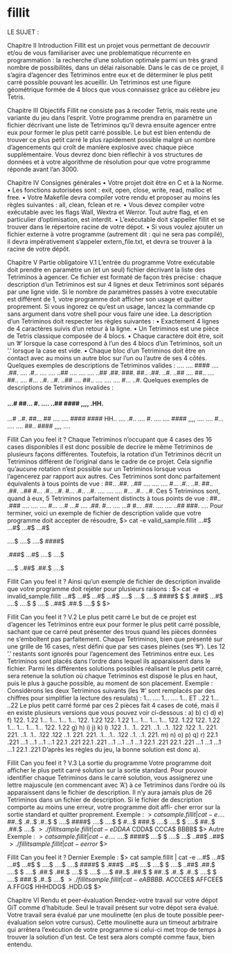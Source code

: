 # fillit

LE SUJET :

Chapitre II
Introduction
Fillit est un projet vous permettant de decouvrir et/ou de vous familiariser avec
une problematique récurrente en programmation : la recherche d’une solution optimale
parmi un très grand nombre de possibilités, dans un délai raisonable. Dans le cas de ce
projet, il s’agira d’agencer des Tetriminos entre eux et de déterminer le plus petit carré
possible pouvant les acueillir.
Un Tetriminos est une figure géométrique formée de 4 blocs que vous connaissez
grâce au célèbre jeu Tetris.

Chapitre III
Objectifs
Fillit ne consiste pas à recoder Tetris, mais reste une variante du jeu dans l’esprit.
Votre programme prendra en paramètre un fichier décrivant une liste de Tetriminos
qu’il devra ensuite agencer entre eux pour former le plus petit carré possible. Le but est
bien entendu de trouver ce plus petit carré le plus rapidement possible malgré un nombre
d’agencements qui croît de manière explosive avec chaque pièce supplémentaire.
Vous devrez donc bien réflechir à vos structures de données et à votre algorithme de
résolution pour que votre programme réponde avant l’an 3000.

Chapitre IV
Consignes générales
• Votre projet doit être en C et à la Norme.
• Les fonctions autorisées sont : exit, open, close, write, read, malloc et free.
• Votre Makefile devra compiler votre rendu et proposer au moins les règles suivantes
: all, clean, fclean et re.
• Vous devez compiler votre exécutable avec les flags Wall, Wextra et Werror. Tout
autre flag, et en particulier d’optimisation, est interdit.
• L’exécutable doit s’appeller fillit et se trouver dans le répertoire racine de votre
dépot.
• Si vous voulez ajouter un fichier externe à votre programme (autrement dit : qui ne
sera pas compilé), il devra impérativement s’appeler extern_file.txt, et devra
se trouver à la racine de votre dépôt.

Chapitre V
Partie obligatoire
V.1 L’entrée du programme
Votre exécutable doit prendre en paramètre un (et un seul) fichier décrivant la liste
des Tetriminos à agencer. Ce fichier est formaté de façon très précise : chaque description
d’un Tetriminos est sur 4 lignes et deux Tetriminos sont séparés par une ligne vide.
Si le nombre de paramètres passés à votre executable est différent de 1, votre programme
doit afficher son usage et quitter proprement. Si vous ingorez ce qu’est un usage,
lancez la commande cp sans argument dans votre shell pour vous faire une idee.
La description d’un Tetriminos doit respecter les règles suivantes :
• Exactement 4 lignes de 4 caractères suivis d’un retour à la ligne.
• Un Tetriminos est une pièce de Tetris classique composée de 4 blocs.
• Chaque caractère doit être, soit un ’#’ lorsque la case correspond à l’un des 4
blocs d’un Tetriminos, soit un ’.’ lorsque la case est vide.
• Chaque bloc d’un Tetriminos doit être en contact avec au moins un autre bloc
sur l’un ou l’autre de ses 4 côtés.
Quelques exemples de descriptions de Tetriminos valides :
.... .... #### .... .##. .... .#.. .... ....
..## .... .... .... ..## .##. ###. ##.. .##.
..#. ..## .... ##.. .... ##.. .... #... ..#.
..#. ..## .... ##.. .... .... .... #... ..#.
Quelques exemples de descriptions de Tetriminos invalides :
#### ...# ##... #. .... ..## #### ,,,, .HH.
...# ..#. ##... ## .... .... #### #### HH..
.... .#.. .... #. .... .... #### ,,,, ....
.... #... .... .... ##.. #### ,,,, ....

Fillit Can you feel it ?
Chaque Tetriminos n’occupant que 4 cases des 16 cases disponibles il est donc possible
de decrire le même Tetriminos de plusieurs façons différentes. Toutefois, la rotation
d’un Tetriminos décrit un Tetriminos différent de l’original dans le cadre de ce projet.
Cela signifie qu’aucune rotation n’est possible sur un Tetriminos lorsque vous l’agencerez
par rapport aux autres.
Ces Tetriminos sont donc parfaitement équivalents à tous points de vue :
##.. .##. ..## .... .... ....
#... .#.. ..#. ##.. .##. ..##
#... .#.. ..#. #... .#.. ..#.
.... .... .... #... .#.. ..#.
Ces 5 Tetriminos sont, quand à eux, 5 Tetriminos parfaitement distincts à tous
points de vue :
##.. .### .... .... ....
#... ...# ...# .... .##.
#... .... ...# #... .##.
.... .... ..## ###. ....
Pour terminer, voici un exemple de fichier de description valide que votre programme
doit accepter de résoudre,
$> cat -e valid_sample.fillit
...#$
...#$
...#$
...#$

....$
....$
....$
####$

.###$
...#$
....$
....$

....$
..##$
.##.$
....$

Fillit Can you feel it ?
Ainsi qu’un exemple de fichier de description invalide que votre programme doit rejeter
pour plusieurs raisons :
$> cat -e invalid_sample.fillit
...#$
...#$
...#$
...#$
....$
....$
....$
####$
$
$
.###$
...#$
....$
....$
$
....$
..##$
.##.$
....$
$
$>

Fillit Can you feel it ?
V.2 Le plus petit carré
Le but de ce projet est d’agencer les Tetriminos entre eux pour former le plus petit
carré possible, sachant que ce carré peut présenter des trous quand les pièces données ne
s’emboîtent pas parfaitement.
Chaque Tetriminos, bien que présenté sur une grille de 16 cases, n’est défini que
par ses cases pleines (ses ’#’). Les 12 ’.’ restants sont ignorés pour l’agencement des
Tetriminos entre eux.
Les Tetriminos sont placés dans l’ordre dans lequel ils apparaissent dans le fichier.
Parmi les différentes solutions possibles réalisant le plus petit carré, sera retenue la solution
où chaque Tetriminos est disposé le plus en haut, puis le plus à gauche possible, au
moment de son placement.
Exemple :
Considèrons les deux Tetriminos suivants (les ’#’ sont remplacés par des chiffres
pour simplifier la lecture des resulats) :
1... ....
1... ....
1... ET ..22
1... ..22
Le plus petit carré formé par ces 2 pièces fait 4 cases de coté, mais il en existe plusieurs
versions que vous pouvez voir ci-dessous :
a) b) c) d) e) f)
122. 1.22 1... 1... 1... 1...
122. 1.22 122. 1.22 1... 1...
1... 1... 122. 1.22 122. 1.22
1... 1... 1... 1... 122. 1.22
g) h) i) j) k) l)
.122 .1.. .1.. 221. ..1. ..1.
.122 .122 .1.. 221. 221. ..1.
.1.. .122 .122 ..1. 221. 221.
.1.. .1.. .122 ..1. ..1. 221.
m) n) o) p) q) r)
22.1 .221 ...1 ...1 ...1 ...1
22.1 .221 22.1 .221 ...1 ...1
...1 ...1 22.1 .221 22.1 .221
...1 ...1 ...1 ...1 22.1 .221
D’après les règles du jeu, la bonne solution est donc a).

Fillit Can you feel it ?
V.3 La sortie du programme
Votre programme doit afficher le plus petit carré solution sur la sortie standard. Pour
pouvoir identifier chaque Tetriminos dans le carré solution, vous assignerez une lettre
majuscule (en commencant avec ’A’) à ce Tetriminos dans l’ordre où ils apparaissent
dans le fichier de description. Il n’y aura jamais plus de 26 Tetriminos dans un fichier
de description.
Si le fichier de description comporte au moins une erreur, votre programme doit affi-
cher error sur la sortie standard et quitter proprement.
Exemple :
$> cat sample.fillit | cat -e
....$
##..$
.#..$
.#..$
$
....$
####$
....$
....$
$
#...$
###.$
....$
....$
$
....$
##..$
.##.$
....$
$> ./fillit sample.fillit | cat -e
DDAA$
CDDA$
CCCA$
BBBB$
$>
Autre Exemple :
$> cat sample.fillit | cat -e
....$
....$
####$
....$
$
....$
...$
..##$
..##$
$> ./fillit sample.fillit | cat -e
error$
$>

Fillit Can you feel it ?
Dernier Exemple :
$> cat sample.fillit | cat -e
...#$
...#$
...#$
...#$
$
....$
....$
....$
####$
$
.###$
...#$
....$
....$
$
....$
..##$
.##.$
....$
$
....$
.##.$
.##.$
....$
$
....$
....$
##..$
.##.$
$
##..$
.#..$
.#..$
....$
$
....$
###.$
.#..$
....$
$> ./fillit sample.fillit | cat -e
ABBBB.$
ACCCEE$
AFFCEE$
A.FFGG$
HHHDDG$
.HDD.G$
$>

Chapitre VI
Rendu et peer-évaluation
Rendez-votre travail sur votre dépot GiT comme d’habitude. Seul le travail présent
sur votre dépot sera évalué.
Votre travail sera évalué par une moulinette (en plus de toute possible peer-évaluation
selon votre cursus). Cette moulinette aura un timeout arbitraire qui arrêtera l’exécution
de votre programme si celui-ci met trop de temps à trouver la solution d’un test. Ce test
sera alors compté comme faux, bien entendu.
